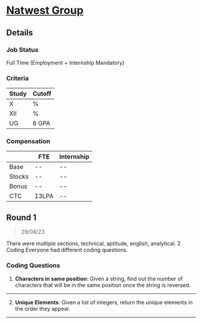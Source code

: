 # [Natwest Group](https://www.natwestgroup.com/)

## Details

### Job Status

Full Time (Employment + Internship Mandatory)

### Criteria

|Study|Cutoff|
|-----|------|
|X|%|
|XII|%|
|UG|6 GPA|

[comment]: # (Any other details go under this. This is a comment)

### Compensation

||FTE|Internship|
|--|-----|------|
|Base|--|--|
|Stocks|--|--|
|Bonus|--|--|
|CTC|13LPA|--|

[comment]: # (Details about the rounds go under this comment.)

## Round 1

> 29/08/23

[comment]: # (Summary of the sections and experience below this comment.)

There were multiple sections, technical, aptitude, english, analytical.
2 Coding
Everyone had different coding questions.

### Coding Questions

1. **Characters in same position**: Given a string, find out the number of characters that will be in the same position once the string is reversed.

[comment]: # (Add any resources or links or code to this question under this comment.)

---

2. **Unique Elements**: Given a list of integers, return the unique elements in the order they appear.

[comment]: # (Add any resources or links or code to this question under this comment.)

---
